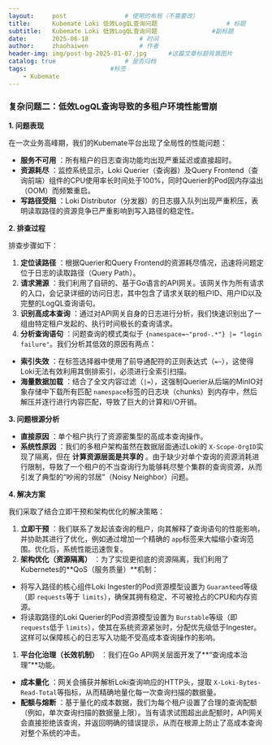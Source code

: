 ```yaml
---
layout:     post   				# 使用的布局（不需要改）
title:      Kubemate Loki 低效LogQL查询问题            		# 标题 
subtitle:   Kubemate Loki 低效LogQL查询问题				#副标题
date:       2025-06-18				# 时间
author:     zhaohaiwen 				# 作者
header-img: img/post-bg-2025-01-07.jpg		#这篇文章标题背景图片
catalog: true 					# 是否归档
tags:						#标签
    - Kubemate
---
```

### 复杂问题二：低效LogQL查询导致的多租户环境性能雪崩

**1. 问题表现**

在一次业务高峰期，我们的Kubemate平台出现了全局性的性能问题：

* **服务不可用** ：所有租户的日志查询功能均出现严重延迟或直接超时。
* **资源耗尽** ：监控系统显示，Loki Querier（查询器）及Query Frontend（查询前端）组件的CPU使用率长时间处于100%，同时Querier的Pod因内存溢出（OOM）而频繁重启。
* **写路径受阻** ：Loki Distributor（分发器）的日志摄入队列出现严重积压，表明读取路径的资源竞争已严重影响到写入路径的稳定性。

**2. 排查过程**

排查步骤如下：

1. **定位读路径** ：根据Querier和Query Frontend的资源耗尽情况，迅速将问题定位于日志的读取路径（Query Path）。
2. **请求溯源** ：我们利用了自研的、基于Go语言的API网关。该网关作为所有请求的入口，会记录详细的访问日志，其中包含了请求关联的租户ID、用户ID以及完整的LogQL查询语句。
3. **识别高成本查询** ：通过对API网关自身的日志进行分析，我们快速识别出了一组由特定租户发起的、执行时间极长的查询请求。
4. **分析查询语句** ：问题查询的模式类似于 `{namespace=~"prod-.*"} |= "login failure"`。我们分析其低效的原因有两点：

* **索引失效** ：在标签选择器中使用了前导通配符的正则表达式（`=~`），这使得Loki无法有效利用其倒排索引，必须进行全索引扫描。
* **海量数据加载** ：结合了全文内容过滤（`|=`），这强制Querier从后端的MinIO对象存储中下载所有匹配 `namespace`标签的日志块（chunks）到内存中，然后解压并逐行进行内容匹配，导致了巨大的计算和I/O开销。

**3. 问题根源分析**

* **直接原因** ：单个租户执行了资源密集型的高成本查询操作。
* **系统性原因** ：我们的多租户架构虽然在数据层面通过Loki的 `X-Scope-OrgID`实现了隔离，但在 **计算资源层面是共享的** 。由于缺少对单个查询的资源消耗进行限制，导致了一个租户的不当查询行为能够耗尽整个集群的查询资源，从而引发了典型的“吵闹的邻居”（Noisy Neighbor）问题。

**4. 解决方案**

我们采取了结合立即干预和架构优化的解决策略：

1. **立即干预** ：我们联系了发起该查询的租户，向其解释了查询语句的性能影响，并协助其进行了优化，例如通过增加一个精确的 `app`标签来大幅缩小查询范围。优化后，系统性能迅速恢复。
2. **架构优化（资源隔离）** ：为了实现更彻底的资源隔离，我们利用了Kubernetes的**QoS（服务质量）**机制：

* 将写入路径的核心组件Loki Ingester的Pod资源模型设置为 `Guaranteed`等级（即 `requests`等于 `limits`），确保其拥有稳定、不可被抢占的CPU和内存资源。
* 将读取路径的Loki Querier的Pod资源模型设置为 `Burstable`等级（即 `requests`低于 `limits`），使其在系统资源紧张时，分配优先级低于Ingester。这样可以保障核心的日志写入功能不受高成本查询操作的影响。

1. **平台化治理（长效机制）** ：我们在Go API网关层面开发了**“查询成本治理”**功能。

* **成本量化** ：网关会捕获并解析Loki查询响应的HTTP头，提取 `X-Loki-Bytes-Read-Total`等指标，从而精确地量化每一次查询扫描的数据量。
* **配额与熔断** ：基于量化的成本数据，我们为每个租户设置了合理的查询配额（例如，单次查询扫描的数据量上限）。当有请求试图超出此配额时，API网关会直接拒绝该查询，并返回明确的错误提示，从而在根源上防止了高成本查询对整个系统的冲击。
